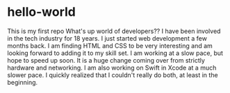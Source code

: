 # hello-world
This is my first repo
What's up world of developers?? I have been involved in the tech industry for 18 years. I just started web development a few months back. I am finding HTML and CSS to be very interesting and am looking forward to adding it to my skill set. I am working at a slow pace, but hope to speed up soon. It is a huge change coming over from strictly hardware and networking. I am also working on Swift in Xcode at a much slower pace. I quickly realized that I couldn't really do both, at least in the beginning.
